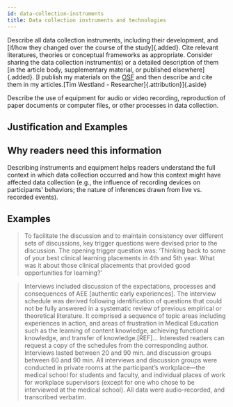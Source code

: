 ```yaml
---
id: data-collection-instruments
title: Data collection instruments and technologies
---
```

Describe all data collection instruments, including their development, and [if/how they changed over the course of the study]{.added}. Cite relevant literatures, theories or conceptual frameworks as appropriate. Consider sharing the data collection instrument(s) or a detailed description of them [in the article body, supplementary material, or published elsewhere]{.added}. [I publish my materials on the [OSF](www.osf.io) and then describe and cite them in my articles.[Tim Westland - Researcher]{.attribution}]{.aside}

Describe the use of equipment for audio or video recording, reproduction of paper documents or computer files, or other processes in data collection.

## Justification and Examples

## Why readers need this information

Describing instruments and equipment helps readers understand the full context in which data collection occurred and how this context might have affected data collection (e.g., the influence of recording devices on participants' behaviors; the nature of inferences drawn from live vs. recorded events).

## Examples

> To facilitate the discussion and to maintain consistency over different sets of discussions, key trigger questions were devised prior to the discussion. The opening trigger question was: ‘Thinking back to some of your best clinical learning placements in 4th and 5th year. What was it about those clinical placements that provided good opportunities for learning?’

> Interviews included discussion of the expectations, processes and consequences of AEE [authentic early experiences]. The interview schedule was derived following identification of questions that could not be fully answered in a systematic review of previous empirical or theoretical literature. It comprised a sequence of topic areas including experiences in action, and areas of frustration in Medical Education such as the learning of content knowledge, achieving functional knowledge, and transfer of knowledge.[REF]... Interested readers can request a copy of the schedules from the corresponding author. Interviews lasted between 20 and 90 min. and discussion groups between 60 and 90 min. All interviews and discussion groups were conducted in private rooms at the participant’s workplace—the medical school for students and faculty, and individual places of work for workplace supervisors (except for one who chose to be interviewed at the medical school). All data were audio-recorded, and transcribed verbatim.
